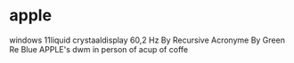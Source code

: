 # apple
windows 11liquid crystaaldisplay 60,2 Hz By Recursive Acronyme By Green Re Blue APPLE's dwm in person of acup of coffe
